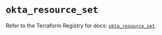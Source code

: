 # `okta_resource_set`

Refer to the Terraform Registry for docs: [`okta_resource_set`](https://registry.terraform.io/providers/okta/okta/4.14.0/docs/resources/resource_set).
